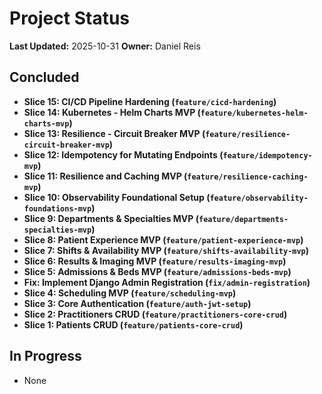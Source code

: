 # Project Status

**Last Updated:** 2025-10-31
**Owner:** Daniel Reis

## Concluded
- **Slice 15: CI/CD Pipeline Hardening (`feature/cicd-hardening`)**
- **Slice 14: Kubernetes - Helm Charts MVP (`feature/kubernetes-helm-charts-mvp`)**
- **Slice 13: Resilience - Circuit Breaker MVP (`feature/resilience-circuit-breaker-mvp`)**
- **Slice 12: Idempotency for Mutating Endpoints (`feature/idempotency-mvp`)**
- **Slice 11: Resilience and Caching MVP (`feature/resilience-caching-mvp`)**
- **Slice 10: Observability Foundational Setup (`feature/observability-foundations-mvp`)**
- **Slice 9: Departments & Specialties MVP (`feature/departments-specialties-mvp`)**
- **Slice 8: Patient Experience MVP (`feature/patient-experience-mvp`)**
- **Slice 7: Shifts & Availability MVP (`feature/shifts-availability-mvp`)**
- **Slice 6: Results & Imaging MVP (`feature/results-imaging-mvp`)**
- **Slice 5: Admissions & Beds MVP (`feature/admissions-beds-mvp`)**
- **Fix: Implement Django Admin Registration (`fix/admin-registration`)**
- **Slice 4: Scheduling MVP (`feature/scheduling-mvp`)**
- **Slice 3: Core Authentication (`feature/auth-jwt-setup`)**
- **Slice 2: Practitioners CRUD (`feature/practitioners-core-crud`)**
- **Slice 1: Patients CRUD (`feature/patients-core-crud`)**

## In Progress
- None
